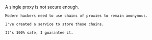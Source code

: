 A single proxy is not secure enough.

    Modern hackers need to use chains of proxies to remain anonymous.

    I've created a service to store these chains.

    It's 100% safe, I guarantee it.
